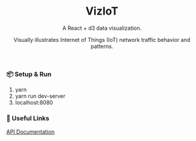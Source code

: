 <h1 align=center>VizIoT</h2>
<div align=center>
  <p align=center>A React + d3 data visualization.</p>
  <p align=center>Visually illustrates Internet of Things (IoT) network traffic behavior and patterns.</p>
</div>

<br />

### 📦 Setup & Run
1. yarn
2. yarn run dev-server
3. localhost:8080

### 🔗 Useful Links
[API Documentation](documenter.getpostman.com/view/681136/viziot/RVfqoEVQ#cd248bc8-bf6f-b38f-cb99-db6be2e04a33)
